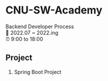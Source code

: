 # CNU-SW-Academy
Backend Developer Process  
📅 2022.07 ~ 2022.ing  
⏰ 9:00 to 18:00  
   
  
## Project
1. Spring Boot Project

